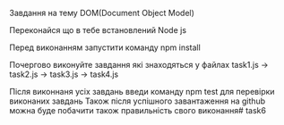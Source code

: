 Завдання на тему DOM(Document Object Model)

Переконайся що в тебе встановлений Node js

Перед виконанням запустити команду npm install


Почергово виконуйте завдання які знаходяться у файлах
task1.js -> task2.js -> task3.js -> task4.js


Після виконнаня усіх завдань введи команду npm test для перевірки виконаних завдань
Також після успішного завантаження на github можна буде побачити також правильність свого виконання#   t a s k 6  
 